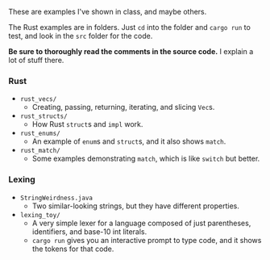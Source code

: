 
These are examples I've shown in class, and maybe others.

The Rust examples are in folders. Just `cd` into the folder and `cargo run` to test, and look in the `src` folder for the code.

**Be sure to thoroughly read the comments in the source code.** I explain a lot of stuff there.

### Rust

- `rust_vecs/`
	- Creating, passing, returning, iterating, and slicing `Vec`s.
- `rust_structs/`
	- How Rust `struct`s and `impl` work.
- `rust_enums/`
	- An example of `enum`s and `struct`s, and it also shows `match`.
- `rust_match/`
	- Some examples demonstrating `match`, which is like `switch` but better.

<!--
- `rust_trees/`
	- `Option<Box<...>>` makes it possible to make tree data structures.
-->

### Lexing

- `StringWeirdness.java`
	- Two similar-looking strings, but they have different properties.
- `lexing_toy/`
	- A very simple lexer for a language composed of just parentheses, identifiers, and base-10 int literals.
	- `cargo run` gives you an interactive prompt to type code, and it shows the tokens for that code.

<!--

### ASTs/Parsing

- `ast_math/`
	- Demonstrates a simple mathematical AST that can be displayed and even evaluated.
- `parsing_lisp/`
	- A **recursive-descent** parser that parses a very simplified Lisp dialect.
- `parsing_math/`
	- A **bottom-up** parser that parses mathematical expressions with multiple levels of precedence, a unary operator, and a postfix operator.

-->